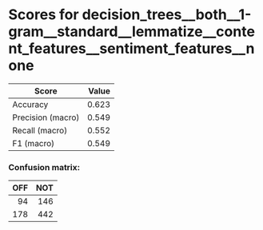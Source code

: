 # Scores for decision_trees__both__1-gram__standard__lemmatize__content_features__sentiment_features__none
|      Score      |Value|
|-----------------|----:|
|Accuracy         |0.623|
|Precision (macro)|0.549|
|Recall (macro)   |0.552|
|F1 (macro)       |0.549|

### Confusion matrix:
|OFF|NOT|
|--:|--:|
| 94|146|
|178|442|
